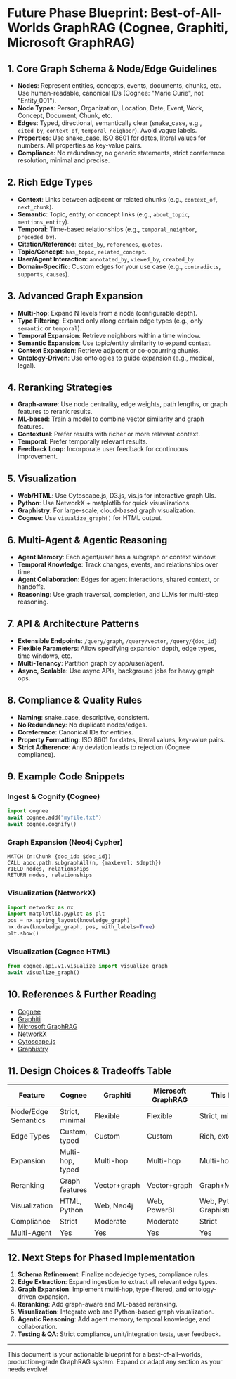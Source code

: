 # Future Phase Blueprint: Best-of-All-Worlds GraphRAG (Cognee, Graphiti, Microsoft GraphRAG)

## 1. Core Graph Schema & Node/Edge Guidelines
- **Nodes**: Represent entities, concepts, events, documents, chunks, etc. Use human-readable, canonical IDs (Cognee: "Marie Curie", not "Entity_001").
- **Node Types**: Person, Organization, Location, Date, Event, Work, Concept, Document, Chunk, etc.
- **Edges**: Typed, directional, semantically clear (snake_case, e.g., `cited_by`, `context_of`, `temporal_neighbor`). Avoid vague labels.
- **Properties**: Use snake_case, ISO 8601 for dates, literal values for numbers. All properties as key-value pairs.
- **Compliance**: No redundancy, no generic statements, strict coreference resolution, minimal and precise.

## 2. Rich Edge Types
- **Context**: Links between adjacent or related chunks (e.g., `context_of`, `next_chunk`).
- **Semantic**: Topic, entity, or concept links (e.g., `about_topic`, `mentions_entity`).
- **Temporal**: Time-based relationships (e.g., `temporal_neighbor`, `preceded_by`).
- **Citation/Reference**: `cited_by`, `references`, `quotes`.
- **Topic/Concept**: `has_topic`, `related_concept`.
- **User/Agent Interaction**: `annotated_by`, `viewed_by`, `created_by`.
- **Domain-Specific**: Custom edges for your use case (e.g., `contradicts`, `supports`, `causes`).

## 3. Advanced Graph Expansion
- **Multi-hop**: Expand N levels from a node (configurable depth).
- **Type Filtering**: Expand only along certain edge types (e.g., only `semantic` or `temporal`).
- **Temporal Expansion**: Retrieve neighbors within a time window.
- **Semantic Expansion**: Use topic/entity similarity to expand context.
- **Context Expansion**: Retrieve adjacent or co-occurring chunks.
- **Ontology-Driven**: Use ontologies to guide expansion (e.g., medical, legal).

## 4. Reranking Strategies
- **Graph-aware**: Use node centrality, edge weights, path lengths, or graph features to rerank results.
- **ML-based**: Train a model to combine vector similarity and graph features.
- **Contextual**: Prefer results with richer or more relevant context.
- **Temporal**: Prefer temporally relevant results.
- **Feedback Loop**: Incorporate user feedback for continuous improvement.

## 5. Visualization
- **Web/HTML**: Use Cytoscape.js, D3.js, vis.js for interactive graph UIs.
- **Python**: Use NetworkX + matplotlib for quick visualizations.
- **Graphistry**: For large-scale, cloud-based graph visualization.
- **Cognee**: Use `visualize_graph()` for HTML output.

## 6. Multi-Agent & Agentic Reasoning
- **Agent Memory**: Each agent/user has a subgraph or context window.
- **Temporal Knowledge**: Track changes, events, and relationships over time.
- **Agent Collaboration**: Edges for agent interactions, shared context, or handoffs.
- **Reasoning**: Use graph traversal, completion, and LLMs for multi-step reasoning.

## 7. API & Architecture Patterns
- **Extensible Endpoints**: `/query/graph`, `/query/vector`, `/query/{doc_id}`
- **Flexible Parameters**: Allow specifying expansion depth, edge types, time windows, etc.
- **Multi-Tenancy**: Partition graph by app/user/agent.
- **Async, Scalable**: Use async APIs, background jobs for heavy graph ops.

## 8. Compliance & Quality Rules
- **Naming**: snake_case, descriptive, consistent.
- **No Redundancy**: No duplicate nodes/edges.
- **Coreference**: Canonical IDs for entities.
- **Property Formatting**: ISO 8601 for dates, literal values, key-value pairs.
- **Strict Adherence**: Any deviation leads to rejection (Cognee compliance).

## 9. Example Code Snippets
### Ingest & Cognify (Cognee)
```python
import cognee
await cognee.add("myfile.txt")
await cognee.cognify()
```
### Graph Expansion (Neo4j Cypher)
```cypher
MATCH (n:Chunk {doc_id: $doc_id})
CALL apoc.path.subgraphAll(n, {maxLevel: $depth})
YIELD nodes, relationships
RETURN nodes, relationships
```
### Visualization (NetworkX)
```python
import networkx as nx
import matplotlib.pyplot as plt
pos = nx.spring_layout(knowledge_graph)
nx.draw(knowledge_graph, pos, with_labels=True)
plt.show()
```
### Visualization (Cognee HTML)
```python
from cognee.api.v1.visualize import visualize_graph
await visualize_graph()
```

## 10. References & Further Reading
- [Cognee](https://github.com/topoteretes/cognee)
- [Graphiti](https://github.com/getzep/graphiti)
- [Microsoft GraphRAG](https://github.com/microsoft/graph-rag)
- [NetworkX](https://networkx.org/)
- [Cytoscape.js](https://js.cytoscape.org/)
- [Graphistry](https://www.graphistry.com/)

## 11. Design Choices & Tradeoffs Table
| Feature                | Cognee           | Graphiti         | Microsoft GraphRAG | This Blueprint         |
|------------------------|------------------|------------------|--------------------|-----------------------|
| Node/Edge Semantics    | Strict, minimal  | Flexible         | Flexible           | Strict, minimal       |
| Edge Types             | Custom, typed    | Custom           | Custom             | Rich, extensible      |
| Expansion              | Multi-hop, typed | Multi-hop        | Multi-hop          | Multi-hop, typed      |
| Reranking              | Graph features   | Vector+graph     | Vector+graph       | Graph+ML+feedback     |
| Visualization          | HTML, Python     | Web, Neo4j       | Web, PowerBI       | Web, Python, Graphistry|
| Compliance             | Strict           | Moderate         | Moderate           | Strict                |
| Multi-Agent            | Yes              | Yes              | Yes                | Yes                   |

## 12. Next Steps for Phased Implementation
1. **Schema Refinement**: Finalize node/edge types, compliance rules.
2. **Edge Extraction**: Expand ingestion to extract all relevant edge types.
3. **Graph Expansion**: Implement multi-hop, type-filtered, and ontology-driven expansion.
4. **Reranking**: Add graph-aware and ML-based reranking.
5. **Visualization**: Integrate web and Python-based graph visualization.
6. **Agentic Reasoning**: Add agent memory, temporal knowledge, and collaboration.
7. **Testing & QA**: Strict compliance, unit/integration tests, user feedback.

---

This document is your actionable blueprint for a best-of-all-worlds, production-grade GraphRAG system. Expand or adapt any section as your needs evolve! 